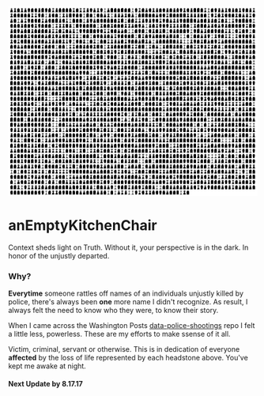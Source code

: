 <img src='https://github.com/BiTinerary/anEmptyKitchenChair/blob/master/Graveyard/Cemetery.png'>

# anEmptyKitchenChair
Context sheds light on Truth. Without it, your perspective is in the dark. In honor of the unjustly departed.

### Why?
**Everytime** someone rattles off names of an individuals unjustly killed by police, there's always been **one** more name I didn't recognize. As result, I always felt the need to know who they were, to know their story.

When I came across the Washington Posts [data-police-shootings](https://github.com/washingtonpost/data-police-shootings) repo I felt a little less, powerless. These are my efforts to make ssense of it all.

Victim, criminal, servant or otherwise. This is in dedication of everyone **affected** by the loss of life represented by each headstone above. You've kept me awake at night.

#### Next Update by 8.17.17
